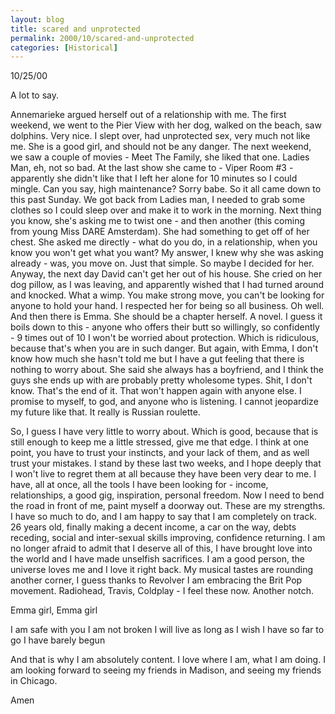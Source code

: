 ```yaml
---
layout: blog
title: scared and unprotected
permalink: 2000/10/scared-and-unprotected
categories: [Historical]
---
```


10/25/00

A lot to say.

Annemarieke argued herself out of a relationship with me. The first weekend, we went to the Pier View with her dog, walked on the beach, saw dolphins. Very nice. I slept over, had unprotected sex, very much not like me. She is a good girl, and should not be any danger. The next weekend, we saw a couple of movies - Meet The Family, she liked that one. Ladies Man, eh, not so bad. At the last show she came to - Viper Room #3 - apparently she didn't like that I left her alone for 10 minutes so I could mingle. Can you say, high maintenance? Sorry babe.
So it all came down to this past Sunday. We got back from Ladies man, I needed to grab some clothes so I could sleep over and make it to work in the morning. Next thing you know, she's asking me to twist one - and then another (this coming from young Miss DARE Amsterdam). She had something to get off of her chest. She asked me directly - what do you do, in a relationship, when you know you won't get what you want? My answer, I knew why she was asking already - was, you move on. Just that simple. So maybe I decided for her.
Anyway, the next day David can't get her out of his house. She cried on her dog pillow, as I was leaving, and apparently wished that I had turned around and knocked. What a wimp. You make strong move, you can't be looking for anyone to hold your hand. I respected her for being so all business. Oh well.
And then there is Emma. She should be a chapter herself. A novel. I guess it boils down to this - anyone who offers their butt so willingly, so confidently - 9 times out of 10 I won't be worried about protection. Which is ridiculous, because that's when you are in such danger. But again, with Emma, I don't know how much she hasn't told me but I have a gut feeling that there is nothing to worry about. She said she always has a boyfriend, and I think the guys she ends up with are probably pretty wholesome types.
Shit, I don't know. That's the end of it. That won't happen again with anyone else. I promise to myself, to god, and anyone who is listening. I cannot jeopardize my future like that. It really is Russian roulette.

So, I guess I have very little to worry about. Which is good, because that is still enough to keep me a little stressed, give me that edge. I think at one point, you have to trust your instincts, and your lack of them, and as well trust your mistakes. I stand by these last two weeks, and I hope deeply that I won't live to regret them at all because they have been very dear to me. I have, all at once, all the tools I have been looking for - income, relationships, a good gig, inspiration, personal freedom. Now I need to bend the road in front of me, paint myself a doorway out. These are my strengths.
I have so much to do, and I am happy to say that I am completely on track. 26 years old, finally making a decent income, a car on the way, debts receding, social and inter-sexual skills improving, confidence returning. I am no longer afraid to admit that I deserve all of this, I have brought love into the world and I have made unselfish sacrifices. I am a good person, the universe loves me and I love it right back.
My musical tastes are rounding another corner, I guess thanks to Revolver I am embracing the Brit Pop movement. Radiohead, Travis, Coldplay - I feel these now. Another notch.

Emma girl, Emma girl

I am safe with you
I am not broken
I will live as long as I wish
I have so far to go
I have barely begun

And that is why I am absolutely content. I love where I am, what I am doing. I am looking forward to seeing my friends in Madison, and seeing my friends in Chicago.

Amen


